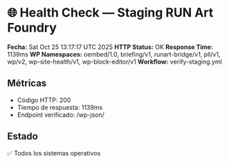 # 🌐 Health Check — Staging RUN Art Foundry
**Fecha:** Sat Oct 25 13:17:17 UTC 2025
**HTTP Status:** OK
**Response Time:** 1139ms
**WP Namespaces:** oembed/1.0, briefing/v1, runart-bridge/v1, pll/v1, wp/v2, wp-site-health/v1, wp-block-editor/v1
**Workflow:** verify-staging.yml

## Métricas
- Código HTTP: 200
- Tiempo de respuesta: 1139ms
- Endpoint verificado: /wp-json/

## Estado
✅ Todos los sistemas operativos
